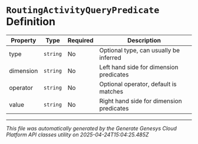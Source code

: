# `RoutingActivityQueryPredicate` Definition

| Property | Type | Required | Description |
|----------|------|----------|-------------|
| type | `string` | No | Optional type, can usually be inferred |
| dimension | `string` | No | Left hand side for dimension predicates |
| operator | `string` | No | Optional operator, default is matches |
| value | `string` | No | Right hand side for dimension predicates |

---

*This file was automatically generated by the Generate Genesys Cloud Platform API classes utility on 2025-04-24T15:04:25.485Z*